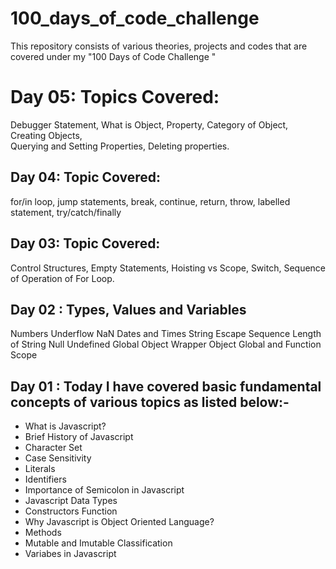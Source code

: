 # 100_days_of_code_challenge
This repository consists of various theories, projects and codes that are covered under my "100 Days of Code Challenge "

# Day 05: Topics Covered: 

Debugger Statement, 
What is Object, 
Property, 
Category of Object, 
Creating Objects,  
Querying and Setting Properties, 
Deleting properties.

## Day 04: Topic Covered: 
for/in loop, 
jump statements, 
break, 
continue, 
return, 
throw, 
labelled statement, 
try/catch/finally

 

## Day 03: Topic Covered: 
Control Structures, 
Empty Statements, 
Hoisting vs Scope, 
Switch, 
Sequence of Operation of For Loop.


## Day 02 : Types, Values and Variables

Numbers
Underflow
NaN
Dates and Times
String
Escape Sequence
Length of String
Null
Undefined
Global Object
Wrapper Object
Global and Function Scope

 

## Day 01 : Today I have covered basic fundamental concepts of various topics as listed below:-

- What is Javascript?
- Brief History  of Javascript
- Character Set
- Case Sensitivity
- Literals
- Identifiers
- Importance of Semicolon in Javascript
- Javascript Data Types
- Constructors Function
- Why Javascript is Object Oriented Language?
- Methods
- Mutable and Imutable Classification
- Variabes in Javascript
          
          
          
